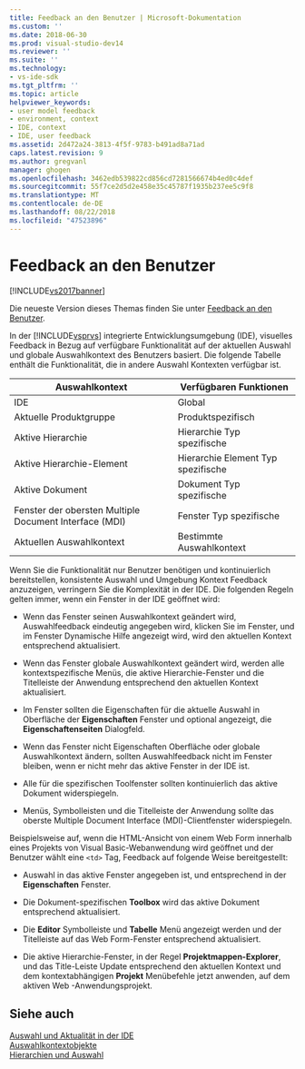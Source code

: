 ```yaml
---
title: Feedback an den Benutzer | Microsoft-Dokumentation
ms.custom: ''
ms.date: 2018-06-30
ms.prod: visual-studio-dev14
ms.reviewer: ''
ms.suite: ''
ms.technology:
- vs-ide-sdk
ms.tgt_pltfrm: ''
ms.topic: article
helpviewer_keywords:
- user model feedback
- environment, context
- IDE, context
- IDE, user feedback
ms.assetid: 2d472a24-3813-4f5f-9783-b491ad8a71ad
caps.latest.revision: 9
ms.author: gregvanl
manager: ghogen
ms.openlocfilehash: 3462edb539822cd856cd7281566674b4ed0c4def
ms.sourcegitcommit: 55f7ce2d5d2e458e35c45787f1935b237ee5c9f8
ms.translationtype: MT
ms.contentlocale: de-DE
ms.lasthandoff: 08/22/2018
ms.locfileid: "47523896"
---
```

# <a name="feedback-to-the-user"></a>Feedback an den Benutzer
[!INCLUDE[vs2017banner](../../includes/vs2017banner.md)]

Die neueste Version dieses Themas finden Sie unter [Feedback an den Benutzer](https://docs.microsoft.com/visualstudio/extensibility/internals/feedback-to-the-user).  
  
In der [!INCLUDE[vsprvs](../../includes/vsprvs-md.md)] integrierte Entwicklungsumgebung (IDE), visuelles Feedback in Bezug auf verfügbare Funktionalität auf der aktuellen Auswahl und globale Auswahlkontext des Benutzers basiert. Die folgende Tabelle enthält die Funktionalität, die in andere Auswahl Kontexten verfügbar ist.  
  
|Auswahlkontext|Verfügbaren Funktionen|  
|-----------------------|-----------------------------|  
|IDE|Global|  
|Aktuelle Produktgruppe|Produktspezifisch|  
|Aktive Hierarchie|Hierarchie Typ spezifische|  
|Aktive Hierarchie-Element|Hierarchie Element Typ spezifische|  
|Aktive Dokument|Dokument Typ spezifische|  
|Fenster der obersten Multiple Document Interface (MDI)|Fenster Typ spezifische|  
|Aktuellen Auswahlkontext|Bestimmte Auswahlkontext|  
  
 Wenn Sie die Funktionalität nur Benutzer benötigen und kontinuierlich bereitstellen, konsistente Auswahl und Umgebung Kontext Feedback anzuzeigen, verringern Sie die Komplexität in der IDE. Die folgenden Regeln gelten immer, wenn ein Fenster in der IDE geöffnet wird:  
  
-   Wenn das Fenster seinen Auswahlkontext geändert wird, Auswahlfeedback eindeutig angegeben wird, klicken Sie im Fenster, und im Fenster Dynamische Hilfe angezeigt wird, wird den aktuellen Kontext entsprechend aktualisiert.  
  
-   Wenn das Fenster globale Auswahlkontext geändert wird, werden alle kontextspezifische Menüs, die aktive Hierarchie-Fenster und die Titelleiste der Anwendung entsprechend den aktuellen Kontext aktualisiert.  
  
-   Im Fenster sollten die Eigenschaften für die aktuelle Auswahl in Oberfläche der **Eigenschaften** Fenster und optional angezeigt, die **Eigenschaftenseiten** Dialogfeld.  
  
-   Wenn das Fenster nicht Eigenschaften Oberfläche oder globale Auswahlkontext ändern, sollten Auswahlfeedback nicht im Fenster bleiben, wenn er nicht mehr das aktive Fenster in der IDE ist.  
  
-   Alle für die spezifischen Toolfenster sollten kontinuierlich das aktive Dokument widerspiegeln.  
  
-   Menüs, Symbolleisten und die Titelleiste der Anwendung sollte das oberste Multiple Document Interface (MDI)-Clientfenster widerspiegeln.  
  
 Beispielsweise auf, wenn die HTML-Ansicht von einem Web Form innerhalb eines Projekts von Visual Basic-Webanwendung wird geöffnet und der Benutzer wählt eine `<td>` Tag, Feedback auf folgende Weise bereitgestellt:  
  
-   Auswahl in das aktive Fenster angegeben ist, und entsprechend in der **Eigenschaften** Fenster.  
  
-   Die Dokument-spezifischen **Toolbox** wird das aktive Dokument entsprechend aktualisiert.  
  
-   Die **Editor** Symbolleiste und **Tabelle** Menü angezeigt werden und der Titelleiste auf das Web Form-Fenster entsprechend aktualisiert.  
  
-   Die aktive Hierarchie-Fenster, in der Regel **Projektmappen-Explorer**, und das Title-Leiste Update entsprechend den aktuellen Kontext und dem kontextabhängigen **Projekt** Menübefehle jetzt anwenden, auf dem aktiven Web -Anwendungsprojekt.  
  
## <a name="see-also"></a>Siehe auch  
 [Auswahl und Aktualität in der IDE](../../extensibility/internals/selection-and-currency-in-the-ide.md)   
 [Auswahlkontextobjekte](../../extensibility/internals/selection-context-objects.md)   
 [Hierarchien und Auswahl](../../extensibility/internals/hierarchies-and-selection.md)

